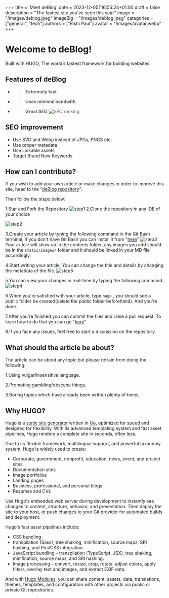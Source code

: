 +++
title = 'Meet deBlog'
date = 2023-12-05T16:55:24+01:00
draft = false
description = "The fastest site you've seen this year"
image = "/images/deblog.jpeg"
imageBig = "/images/deblog.jpeg"
categories = ["general", "tech"]
authors = ["Rishi Paul"]
avatar = "/images/avatar.webp"
+++

# Welcome to deBlog!

Built with HUGO, The world’s fastest framework for building websites.


## Features of deBlog

- > **Extremely fast**
- > **Uses minimal bandwith**
- > **Great SEO**
![SEO ranking](/images/deblog%20stats.webp)

## SEO improvement

- Use SVG and Webp instead of JPGs, PNGS etc.
- Use proper metadata
- Use Linkable assets
-  Target Brand New Keywords

## How can I contribute?

If you wish to add your own article or make changes in order to improve this site, head to the "[deBlog repository](https://github.com/rishicds/DeBlog)".

Then follow the steps below:

1.Star and Fork the Repository
![step1](/images/howto/step1.png)
2.Clone the repository in any IDE of your choice

![step2](/images/howto/step2.png)

3.Create your article by typing the following command in the Git Bash terminal, if you don't have Git Bash you can install it from "[here](https://git-scm.com/downloads)"
![step3](/images/howto/step3.png)
Your article will show up in the contents folder, any images you add should be in the `static/images/` folder and it should be linked in your MD file accordingly.

4.Start writing your article, You can change the title and details by changing the metadata of the file.
![step5](/images/howto/step5.png)

5.You can view your changes in real-time by typing the following command.
![step4](/images/howto/step4.png)

6.When you're satisfied with your article, type `hugo` , you should see a public folder be created(delete the public folder beforehand). And you're done.

7.After you're finished you can commit the files and raise a pull request. To learn how to do that you can go "[here](https://docs.github.com/en/pull-requests/collaborating-with-pull-requests/proposing-changes-to-your-work-with-pull-requests/about-pull-requests)"

8.If you face any issues, feel free to start a discussion on the repository.

## What should the article be about?
The article can be about any topic but please refrain from doing the following:

1.Using vulgar/insensitive language.

2.Promoting gambling/obscene things.

3.Boring topics which have already been written plenty of times.

## Why HUGO?
Hugo is a [static site generator](https://en.wikipedia.org/wiki/Static_site_generator) written in [Go](https://go.dev/), optimized for speed and designed for flexibility. With its advanced templating system and fast asset pipelines, Hugo renders a complete site in seconds, often less.

Due to its flexible framework, multilingual support, and powerful taxonomy system, Hugo is widely used to create:

-   Corporate, government, nonprofit, education, news, event, and project sites
-   Documentation sites
-   Image portfolios
-   Landing pages
-   Business, professional, and personal blogs
-   Resumes and CVs

Use Hugo's embedded web server during development to instantly see changes to content, structure, behavior, and presentation. Then deploy the site to your host, or push changes to your Git provider for automated builds and deployment.

Hugo's fast asset pipelines include:

-   CSS bundling .
- transpilation (Sass), tree shaking, minification, source maps, SRI hashing, and PostCSS integration.
-   JavaScript bundling – transpilation (TypeScript, JSX), tree shaking, minification, source maps, and SRI hashing.
-   Image processing – convert, resize, crop, rotate, adjust colors, apply filters, overlay text and images, and extract EXIF data.

And with [Hugo Modules](https://gohugo.io/hugo-modules/), you can share content, assets, data, translations, themes, templates, and configuration with other projects via public or private Git repositories.

